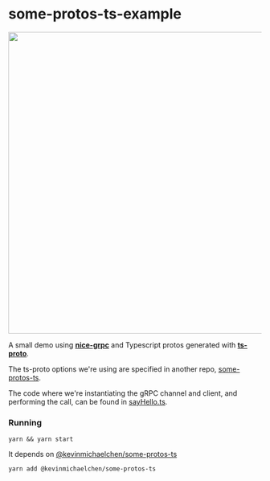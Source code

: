 # some-protos-ts-example

<div align="center">
  <img src="https://user-images.githubusercontent.com/5129994/161299626-db1b2b18-f489-4686-9851-0e30875aa1f0.png" width=600 />
</div>

A small demo using [**nice-grpc**](https://github.com/deeplay-io/nice-grpc) and 
Typescript protos generated with [**ts-proto**](https://github.com/stephenh/ts-proto).

The ts-proto options we're using are specified in another repo, 
[some-protos-ts](https://github.com/kevinmichaelchen/some-protos-ts/blob/main/buf.gen.yaml).

The code where we're instantiating the gRPC channel and client, and performing 
the call, can be found in [sayHello.ts](sayHello.ts).

### Running
```
yarn && yarn start
```

It depends on [@kevinmichaelchen/some-protos-ts](https://github.com/kevinmichaelchen/some-protos-ts)
```
yarn add @kevinmichaelchen/some-protos-ts
```

